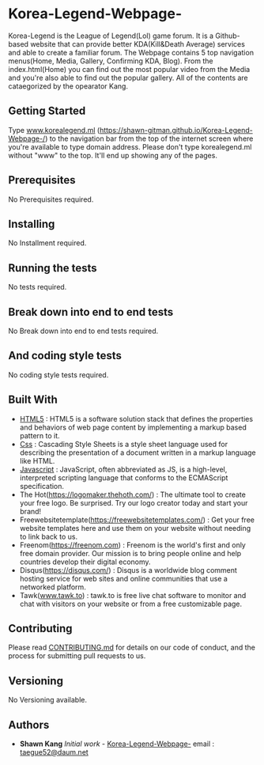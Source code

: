 # Korea-Legend-Webpage-

Korea-Legend is the League of Legend(Lol) game forum. It is a Github-based website that can provide better KDA(Kill&Death Average) services and able to create a familiar forum. The Webpage contains 5 top navigation menus(Home, Media, Gallery, Confirming KDA, Blog). From the index.html(Home) you can find out the most popular video from the Media and you're also able to find out the popular gallery. All of the contents are cataegorized by the opearator Kang. 

## Getting Started

Type www.korealegend.ml (https://shawn-gitman.github.io/Korea-Legend-Webpage-/) to the navigation bar from the top of the internet screen where you're available to type domain address. Please don't type korealegend.ml without "www" to the top. It'll end up showing any of the pages.

## Prerequisites

No Prerequisites required.

## Installing

No Installment required.

## Running the tests

No tests required.

## Break down into end to end tests

No Break down into end to end tests required.

## And coding style tests

No coding style tests required.

## Built With

* [HTML5](https://www.w3.org/html/) : HTML5 is a software solution stack that defines the properties and behaviors of web page content by implementing a markup based pattern to it.
* [Css](https://www.w3.org/Style/CSS/Overview.en.html) : Cascading Style Sheets is a style sheet language used for describing the presentation of a document written in a markup language like HTML.
* [Javascript](https://www.javascript.com/) : JavaScript, often abbreviated as JS, is a high-level, interpreted scripting language that conforms to the ECMAScript specification.
* The Hot(https://logomaker.thehoth.com/) : The ultimate tool to create your free logo. Be surprised. Try our logo creator today and start your brand!
* Freewebsitetemplate(https://freewebsitetemplates.com/) : Get your free website templates here and use them on your website without needing to link back to us.
* Freenom(https://freenom.com) : Freenom is the world's first and only free domain provider. Our mission is to bring people online and help countries develop their digital economy.
* Disqus(https://disqus.com/) : Disqus is a worldwide blog comment hosting service for web sites and online communities that use a networked platform.
* Tawk(www.tawk.to) : tawk.to is free live chat software to monitor and chat with visitors on your website or from a free customizable page.

## Contributing

Please read [CONTRIBUTING.md](https://github.com/Shawn-gitman/Korea-Legend-Webpage-/blob/master/README.md) for details on our code of conduct, and the process for submitting pull requests to us.

## Versioning

No Versioning available.

## Authors

* **Shawn Kang**  *Initial work* - [Korea-Legend-Webpage-](https://github.com/Shawn-gitman) email : taegue52@daum.net
